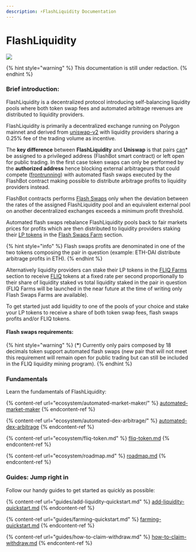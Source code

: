 ```yaml
---
description: ⚡FlashLiquidity Documentation
---
```


# FlashLiquidity

![](.gitbook/assets/png\_20220415\_172744\_0000\(2\).png)

{% hint style="warning" %}
This documentation is still under redaction.
{% endhint %}

### Brief introduction:

FlashLiquidity is a decentralized protocol introducing self-balancing liquidity pools where both token swap fees and automated arbitrage revenues are distributed to liquidity providers.

FlashLiquidity is primarily a decentralized exchange running on Polygon mainnet and derived from [uniswap-v2](https://github.com/Uniswap/v2-core) with liquidity providers sharing a 0.25% fee of the trading volume as incentive.

The **key difference** between **FlashLiquidity** and **Uniswap** is that pairs [can](./#requirements)\* be assigned to a privileged address (FlashBot smart contract) or left open for public trading. In the first case token swaps can only be performed by the **authorized address** hence blocking external arbitrageurs that could compete ([frontrunning](https://arxiv.org/pdf/2102.03347.pdf)) with automated flash swaps executed by the FlashBot contract making possible to distribute arbitrage profits to liquidity providers instead.&#x20;

FlashBot contracts performs [Flash Swaps](https://docs.uniswap.org/protocol/V2/guides/smart-contract-integration/using-flash-swaps) only when the deviation between the rates of the assigned FlashLiquidity pool and an equivalent external pool on another decentralized exchanges exceeds a minimum profit threshold.

Automated flash swaps rebalance FlashLiquidity pools back to fair markets prices for profits which are then distributed to liquidity providers staking their [LP tokens](https://coinmarketcap.com/alexandria/glossary/liquidity-provider-tokens-lp-tokens) in the [Flash Swaps Farm](https://www.flashliquidity.finance/#/farm/flashswap) section.

{% hint style="info" %}
Flash swaps profits are denominated in one of the two tokens composing the pair in question (example: ETH-DAI distribute arbitrage profits in ETH).
{% endhint %}

Alternatively liquidity providers can stake their LP tokens in the [FLIQ Farms ](ecosystem/farms/fliq-farms.md)section to receive [FLIQ](ecosystem/fliq-token.md) tokens at a fixed rate per second proportionally to their share of liquidity staked vs total liquidity staked in the pair in question (FLIQ Farms will be launched in the near future at the time of writing only Flash Swaps Farms are available).&#x20;

To get started just add liquidity to one of the pools of your choice and stake your LP tokens to receive a share of both token swap fees, flash swaps profits and/or FLIQ tokens.

#### Flash swaps requirements: <a href="#requirements" id="requirements"></a>

{% hint style="warning" %}
(**\***) Currently only pairs composed by 18 decimals token support automated flash swaps (new pair that will not meet this requirement will remain open for public trading but can still be included in the FLIQ liquidity mining program).
{% endhint %}

### Fundamentals

Learn the fundamentals of FlashLiquidity:

{% content-ref url="ecosystem/automated-market-maker/" %}
[automated-market-maker](ecosystem/automated-market-maker/)
{% endcontent-ref %}

{% content-ref url="ecosystem/automated-dex-arbitrage/" %}
[automated-dex-arbitrage](ecosystem/automated-dex-arbitrage/)
{% endcontent-ref %}

{% content-ref url="ecosystem/fliq-token.md" %}
[fliq-token.md](ecosystem/fliq-token.md)
{% endcontent-ref %}

{% content-ref url="ecosystem/roadmap.md" %}
[roadmap.md](ecosystem/roadmap.md)
{% endcontent-ref %}

### Guides: Jump right in

Follow our handy guides to get started as quickly as possible:

{% content-ref url="guides/add-liquidity-quickstart.md" %}
[add-liquidity-quickstart.md](guides/add-liquidity-quickstart.md)
{% endcontent-ref %}

{% content-ref url="guides/farming-quickstart.md" %}
[farming-quickstart.md](guides/farming-quickstart.md)
{% endcontent-ref %}

{% content-ref url="guides/how-to-claim-withdraw.md" %}
[how-to-claim-withdraw.md](guides/how-to-claim-withdraw.md)
{% endcontent-ref %}

